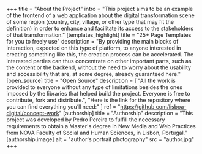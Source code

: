 +++
title = "About the Project"
intro = "This project aims to be an example of the frontend of a web application about the digital transformation scene of some region (country, city, village, or other type that may fit the definition) in order to enhance and facilitate its access to the stakeholders of that transformation."
[templates_highlight]
    title = "25+ Page Templates for you to freely use"
    description = "By providing the main blocks of interaction, expected on this type of platform, to anyone interested in creating something like this, the creation process can be accelerated. The interested parties can thus concentrate on other important parts, such as the content or the backend, without the need to worry about the usability and accessibility that are, at some degree, already guaranteed here."
[open_source]
    title = "Open Source"
    description = [
        "All the work is provided to everyone without any type of limitations besides the ones imposed by the libraries that helped build the project. Everyone is free to contribute, fork and distribute.",
        "Here is the link for the repository where you can find everything you’ll need:"
    ]
    ref = "https://github.com/lisboa-digital/concept-work"
[authorship]
    title = "Authorship"
    description = "This project was developed by Pedro Pereira to fulfill the necessary requirements to obtain a Master's degree in New Media and Web Practices from NOVA Faculty of Social and Human Sciences, in Lisbon, Portugal."
    [authorship.image]
        alt = "author's portrait photography"
        src = "author.jpg"
+++